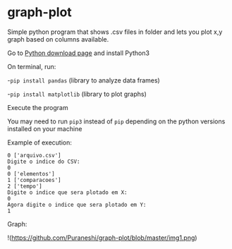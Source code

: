 # graph-plot
Simple python program that shows .csv files in folder and lets you plot x,y graph based on columns available.

Go to [Python download page](https://www.python.org/downloads/) and install Python3

On terminal, run:

-`pip install pandas` (library to analyze data frames) 

-`pip install matplotlib` (library to plot graphs)

Execute the program

You may need to run `pip3` instead of `pip` depending on the python versions installed on your machine


Example of execution:

```
0 ['arquivo.csv']
Digite o indice do CSV:
0
0 ['elementos']
1 ['comparacoes']
2 ['tempo']
Digite o indice que sera plotado em X:
0
Agora digite o indice que sera plotado em Y:
1
```

Graph:

!(https://github.com/Puraneshi/graph-plot/blob/master/img1.png)

